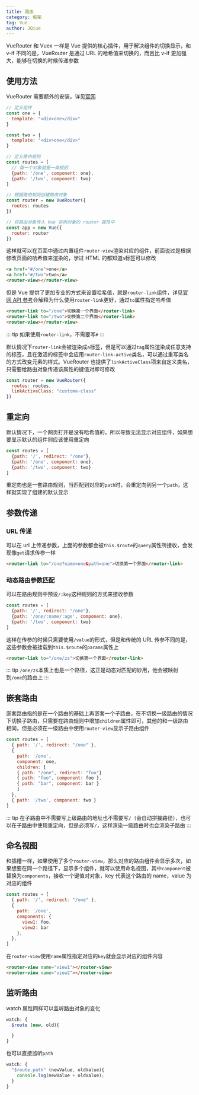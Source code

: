 ```yaml
---
title: 路由
category: 框架
tag: Vue
author: JQiue
---
```


VueRouter 和 Vuex 一样是 Vue 提供的核心插件，用于解决组件的切换显示，和 v-if 不同的是，VueRouter 是通过 URL 的哈希值来切换的，而且比 v-if 更加强大，能够在切换的时候传递参数

## 使用方法

VueRouter 需要额外的安装，详见[官网](https://router.vuejs.org/zh/installation.html)

```js
// 定义组件
const one = {
  template: "<div>one</div>"
}

const two = {
  template: "<div>one</div>"
}

// 定义路由规则
const routes = [
  // 每一个对象就是一条规则
  {path: '/one', component: one},
  {path: '/two', component: two}
]

// 根据路由规则创建路由对象
const router = new VueRouter({
  routes: routes
})

// 将路由对象传入 Vue 实例对象的 router 属性中
const app = new Vue({
  router: router
})
```

这样就可以在页面中通过内置组件`router-view`渲染对应的组件，前面说过是根据修改页面的哈希值来渲染的，学过 HTML 的都知道`a`标签可以修改

```html
<a href="#/one">one</a>
<a href="#/two">two</a>
<router-view></router-view>
```

但是 Vue 提供了更加专业的方式来设置哈希值，就是`router-link`组件，详见[官网 API 参考](https://router.vuejs.org/zh/api/#router-link)会解释为什么使用`router-link`更好，通过`to`属性指定哈希值

```html
<router-link to="/one">切换第一个界面</router-link>
<router-link to="/two">切换第二个界面</router-link>
<router-view></router-view>
```

::: tip
如果使用`router-link`，不需要写`#`
:::

默认情况下`router-link`会被渲染成`a`标签，但是可以通过`tag`属性渲染成任意支持的标签，且在激活的标签中会应用`router-link-active`类名，可以通过重写类名的方式改变元素的样式。VueRouter 也提供了`linkActiveClass`项来自定义类名，只需要给路由对象传递该属性的键值对即可修改

```javascript
const router = new VueRouter({
  routes: routes,
  linkActiveClass: "custome-class"
})
```

## 重定向

默认情况下，一个网页打开是没有哈希值的，所以导致无法显示对应组件，如果想要显示默认的组件则应该使用重定向

```javascript
const routes = [
  {path: '/', redirect: "/one"},
  {path: '/one', component: one},
  {path: '/two', component: two}
]
```

重定向也是一套路由规则，当匹配到对应的`path`时，会重定向到另一个`path`，这样就实现了组建的默认显示

## 参数传递

### URL 传递

可以在 url 上传递参数，上面的参数都会被`this.$route`的`query`属性所接收，会发现像`get`请求传参一样

```html
<router-link to="/one?name=one&path=one">切换第一个界面</router-link>
```

### 动态路由参数匹配

可以在路由规则中预设`/:key`这种规则的方式来接收参数

```javascript
const routes = [
  {path: '/', redirect: "/one"},
  {path: '/one/:name/:age', component: one},
  {path: '/two', component: two}
]
```

这样在传参的时候只需要使用`/value`的形式，但是和传统的 URL 传参不同的是，这些参数会被挂载到`this.$route`的`params`属性上

```html
<router-link to="/one/zs">切换第一个界面</router-link>
```

::: tip
`/one/zs`本质上也是一个路径，这正是动态对匹配的妙用，他会被映射到`/one`的路由上
:::

## 嵌套路由

嵌套路由指的是在一个路由的基础上再嵌套一个子路由，在不切换一级路由的情况下切换子路由，只需要在路由规则中增加`children`属性即可，其他的和一级路由相同，但是必须在一级路由中使用`router-view`显示子路由组件

```javascript
const routes = [
  { path: '/', redirect: "/one" },
  {
    path: '/one',
    component: one,
    children: [
    { path: "/one", redirect: "foo"}
    { path: "foo", component: foo },
    { path: "bar", component: bar }
    ]
  },
  { path: '/two', component: two }
]
```

::: tip
在子路由中不需要写上级路由的地址也不需要写`/`（会自动拼接路径），也可以在子路由中使用重定向，但是必须写`/`，这样渲染一级路由时也会渲染子路由
:::

## 命名视图

和插槽一样，如果使用了多个`router-view`，那么对应的路由组件会显示多次，如果想要在同一个路径下，显示多个组件，就可以使用命名视图，其中`component`被替换为`components`，接收一个键值对对象，key 代表这个路由的 name，value 为对应的组件

```javascript
const routes = [
  { path: '/', redirect: "/one" },
  {
    path: '/one',
    components: {
      view1: foo,
      view2: bar 
    },
  },
]
```

在`router-view`使用`name`属性指定对应的`key`就会显示对应的组件内容

```html
<router-view name="view1"></router-view>
<router-view name="view2"></router-view>
```

## 监听路由

watch 属性同样可以监听路由对象的变化

```javascript
watch: {
  $route (new, old){

  }
}
```

也可以直接监听`path`

```javascript
watch: {
  "$route.path" (newValue, oldValue){
    console.log(newValue + oldValue);
  }
}
```
